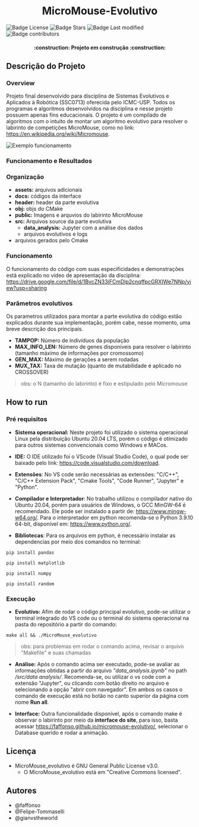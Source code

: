 <h1 align="center"> MicroMouse-Evolutivo </h1>

![Badge License](https://img.shields.io/github/license/faffonso/MicroMouse-Evolutivo?color=g)
![Badge Stars](https://img.shields.io/github/stars/faffonso/MicroMouse-Evolutivo?color=g)
![Badge Last modified](https://img.shields.io/github/last-commit/faffonso/micromouse-evolutivo?style=flat)
![Badge contributors](https://img.shields.io/github/contributors/faffonso/micromouse-evolutivo?style=flat)

<h4 align="center"> 
    :construction:  Projeto em construção  :construction:
</h4>

## Descrição do Projeto

### Overview

Projeto final desenvolvido para disciplina de Sistemas Evolutivos e Aplicados à Robótica (SSC0713) oferecida pelo ICMC-USP. Todos os programas  e algoritmos desenvolvidos na disciplina e nesse projeto possuem apenas fins educacionais. O projeto é um compilado de algoritmos com o intuito de montar um algoritmo evolutivo para resolver o labirinto de competições MicroMouse, como no link: https://en.wikipedia.org/wiki/Micromouse. 

![Exemplo funcionamento](https://user-images.githubusercontent.com/62042164/149571026-5578197a-5ddc-4075-bf3b-867e038df91a.gif)

### Funcionamento e Resultados

### Organização

* **assets:** arquivos adicionais
* **docs:** códigos da interface
* **header:** header da parte evolutiva
* **obj:** objs do CMake
* **public:** Imagens e arquvios do labirinto MicroMouse
* **src:** Arquivos source da parte evolutiva
    * **data_analysis:** Jupyter com a análise dos dados
    * arquivos evolutivos e logs
* arquivos gerados pelo Cmake 

### Funcionamento

O funcionamento do código com suas especificidades e demonstrações está explicado no vídeo de apresentação da disciplina:
https://drive.google.com/file/d/1BvcZN33jFCmDlp2cnqffpcGRXIWe7NNp/view?usp=sharing

### Parâmetros evolutivos

Os parametros utilizados para montar a parte evolutiva do código estão explicados durante sua implementação, porém cabe, nesse momento, uma breve descrição dos principais.

* **TAMPOP:** Número de indivíduos da população
* **MAX_INFO_LEN:** Número de genes disponíveis para resolver o labirinto (tamanho máximo de informações por cromossomo)
* **GEN_MAX:** Máximo de gerações a serem rodadas
* **MUX_TAX:** Taxa de mutação (quanto de mutabilidade é aplicado no CROSSOVER)

> obs: o N (tamanho do labirinto) é fixo e estipulado pelo Micromouse


## How to run

### Pré requisitos

* **Sistema operacional:** Neste projeto foi utilizado o sistema operacional Linux pela distribuição Ubuntu 20.04 LTS, porém o código é otimizado para outros sistemas convencionais como Windows e MACos.

* **IDE:** O IDE utilizado foi o VScode (Visual Studio Code), o qual pode ser baixado pelo link: https://code.visualstudio.com/download.

* **Extensões**: No VS code serão necessárias as extensões: "C/C++", "C/C++ Extension Pack", "Cmake Tools", "Code Runner", "Jupyter" e "Python".

* **Compilador e Interpretador**: No trabalho utilizou o compilador nativo do Ubuntu 20.04, porém para usuários de Windows, o GCC MinGW-64 é recomendado. Ele pode ser instalado a partir de: https://www.mingw-w64.org/. Para o interpretador em python recomenda-se o Python 3.9.10 64-bit, disponível em: https://www.python.org/.

* **Bibliotecas**: Para os arquivos em python, é necessário instalar as dependencias por meio dos comandos no terminal:

~~~
pip install pandas
~~~
~~~
pip install matplotlib
~~~
~~~
pip install numpy
~~~
~~~
pip install random
~~~
### Execução

* **Evolutivo:** Afim de rodar o código principal evolutivo, pode-se utilizar o terminal integrado do VS code ou o terminal do sistema operacional na pasta do repositório a partir do comando:
~~~
make all && ./MicroMouse_evolutivo
~~~
 
> obs: para problemas em rodar o comando acima, revisar o arquivo "Makefile" e suas chamadas
 
* **Análise:** Após o comando acima ser executado, pode-se avaliar as informações obtidas a partir do arquivo *"data_analysis.ipynb"* no path */src/data analysis/*. Recomenda-se, ou utilizar o vs code com a extensão "Jupyter", ou clicando com botão direito no arquivo e selecionando a opção "abrir com navegador". Em ambos os casos o comando de execução está no botão no canto superior da página com nome **Run all**.
 
* **Interface:** Outra funcionalidade disponível, após o comando make é observar o labirinto por meio da **interface do site**, para isso, basta acessar https://faffonso.github.io/micromouse-evolutivo/, selecionar o Database querido e rodar a animação.


## Licença

* MicroMouse_evolutivo é GNU General Public License v3.0.
    * O MicroMouse_evolutivo está em "Creative Commons licensed".

## Autores

- @faffonso
- @Felipe-Tommaselli
- @gianvstheworld
